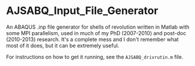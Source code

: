 # AJSABQ_Input_File_Generator
An ABAQUS .inp file generator for shells of revolution written in Matlab with some MPI parallelism, used in much of my PhD (2007-2010) and post-doc (2010-2013) research. It's a complete mess and I don't remember what most of it does, but it can be extremely useful.

For instructions on how to get it running, see the `AJSABQ_drivrutin.m` file.
